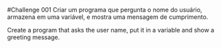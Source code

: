 #Challenge 001
Criar um programa que pergunta o nome do usuário, armazena em uma variável,
e mostra uma mensagem de cumprimento.

Create a program that asks the user name, put it in a variable and show a greeting
message.